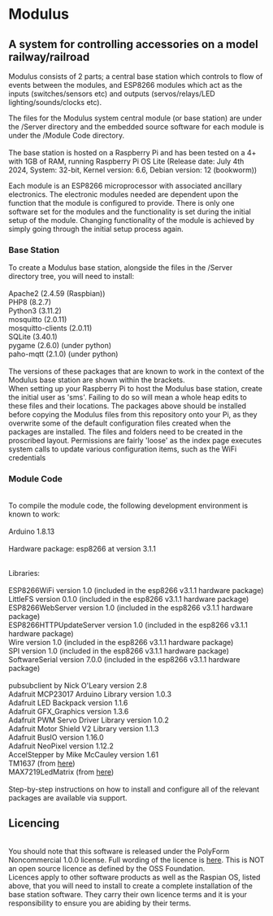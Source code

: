 <h1>Modulus</h1>
<h2>A system for controlling accessories on a model railway/railroad</h2>
<p>
Modulus consists of 2 parts; a central base station which controls to flow of events between the modules, and ESP8266 modules which act as the inputs (switches/sensors etc) and outputs (servos/relays/LED lighting/sounds/clocks etc).
</p>
<p>
The files for the Modulus system central module (or base station) are under the /Server directory and the embedded source software for each module is under the /Module Code directory.
<br /><br />
The base station is hosted on a Raspberry Pi and has been tested on a 4+ with 1GB of RAM, running Raspberry Pi OS Lite
(Release date: July 4th 2024, System: 32-bit, Kernel version: 6.6, Debian version: 12 (bookworm))
</p>
<p>
Each module is an ESP8266 microprocessor with associated ancillary electronics. The electronic modules needed are dependent upon the function that the module is configured to provide. There is only one software set for the modules and the functionality is set during the initial setup of the module. Changing functionality of the module is achieved by simply going through the initial setup process again.
<h3>Base Station</h3>
<p>
To create a Modulus base station, alongside the files in the /Server directory tree, you will need to install:
<br /><br />
Apache2 (2.4.59 (Raspbian))<br />
PHP8 (8.2.7)<br />
Python3 (3.11.2)<br />
mosquitto (2.0.11)<br />
mosquitto-clients (2.0.11)<br />
SQLite (3.40.1)<br />
pygame (2.6.0) (under python)<br />
paho-mqtt (2.1.0) (under python)<br />
<br />
The versions of these packages that are known to work in the context of the Modulus base station are shown within the brackets.
<br />
When setting up your Raspberry Pi to host the Modulus base station, create the initial user as 'sms'. Failing to do so will mean a whole heap edits to these files and their locations. The packages above should be installed before copying the Modulus files from this repository onto your Pi, as they overwrite some of the default configuration files created when the packages are installed. The files and folders need to be created in the proscribed layout. Permissions are fairly 'loose' as the index page executes system calls to update various configuration items, such as the WiFi credentials
<br />
<h3>Module Code</h3>
<br />
To compile the module code, the following development environment is known to work:
<br /><br />
Arduino 1.8.13 <br /><br />
Hardware package: esp8266 at version 3.1.1<br /><br />

Libraries:<br /><br />
ESP8266WiFi version 1.0 (included in the esp8266 v3.1.1 hardware package)<br /> 
LittleFS version 0.1.0  (included in the esp8266 v3.1.1 hardware package)<br />
ESP8266WebServer version 1.0  (included in the esp8266 v3.1.1 hardware package)<br />
ESP8266HTTPUpdateServer version 1.0  (included in the esp8266 v3.1.1 hardware package)<br />
Wire version 1.0  (included in the esp8266 v3.1.1 hardware package)<br />
SPI version 1.0  (included in the esp8266 v3.1.1 hardware package)<br />
SoftwareSerial version 7.0.0  (included in the esp8266 v3.1.1 hardware package)<br />
<br />
pubsubclient by Nick O'Leary  version 2.8 <br />
Adafruit MCP23017 Arduino Library  version 1.0.3 <br />
Adafruit LED Backpack version 1.1.6 <br />
Adafruit GFX_Graphics version 1.3.6 <br />
Adafruit PWM Servo Driver Library version 1.0.2 <br />
Adafruit Motor Shield V2 Library version 1.1.3 <br />
Adafruit BusIO version 1.16.0 <br />
Adafruit NeoPixel version 1.12.2 <br />
AccelStepper by Mike McCauley version 1.61 <br />
TM1637 (from <a href="https://github.com/avishorp/TM1637">here</a>)<br />
MAX7219LedMatrix (from <a href="https://github.com/squix78/MAX7219LedMatrix">here</a>) <br />
<br />
Step-by-step instructions on how to install and configure all of the relevant packages are available via support.
<h2>Licencing</h2>
<br />
You should note that this software is released under the PolyForm Noncommercial 1.0.0 license. Full wording of the licence is <a href='https://github.com/polyformproject/polyform-licenses/blob/1.0.0/PolyForm-Noncommercial-1.0.0.md'>here</a>. This is NOT an open source licence as defined by the OSS Foundation.
<br />
Licences apply to other software products as well as the Raspian OS, listed above, that you will need to install to create a complete installation of the base station software. They carry their own licence terms and it is your responsibility to ensure you are abiding by their terms.

